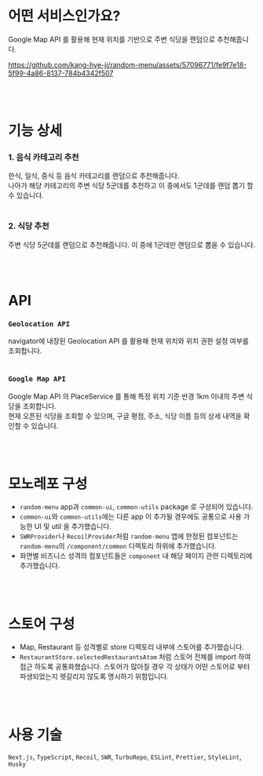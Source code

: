 # 어떤 서비스인가요?
Google Map API 를 활용해 현재 위치를 기반으로 주변 식당을 랜덤으로 추천해줍니다.

https://github.com/kang-hye-ji/random-menu/assets/57096771/fe9f7e18-5f99-4a86-8137-784b4342f507



<br/>
<br/>

# 기능 상세
### 1. 음식 카테고리 추천
한식, 일식, 중식 등 음식 카테고리를 랜덤으로 추천해줍니다.<br/>
나아가 해당 카테고리의 주변 식당 5군데를 추천하고 이 중에서도 1군데를 랜덤 뽑기 할 수 있습니다.
<br/><br/>
### 2. 식당 추천
주변 식당 5군데를 랜덤으로 추천해줍니다. 이 중에 1군데만 랜덤으로 뽑을 수 있습니다.

<br/>
<br/>

# API
### `Geolocation API`
navigator에 내장된 Geolocation API 를 활용해 현재 위치와 위치 권한 설정 여부를 조회합니다.
<br/><br/>
### `Google Map API`
Google Map API 의 PlaceService 를 통해 특정 위치 기준 반경 1km 이내의 주변 식당을 조회합니다.<br/>
현재 오픈된 식당을 조회할 수 있으며, 구글 평점, 주소, 식당 이름 등의 상세 내역을 확인할 수 있습니다.

<br/><br/>

# 모노레포 구성
- `random-menu` app과 `common-ui`, `common-utils` package 로 구성되어 있습니다.
- `common-ui`와 `common-utils`에는 다른 app 이 추가될 경우에도 공통으로 사용 가능한 UI 및 util 을 추가했습니다.
- `SWRProvider`나 `RecoilProvider`처럼 `random-menu` 앱에 한정된 컴포넌트는 `random-menu`의 `/component/common` 디렉토리 하위에 추가했습니다.
- 화면별 비즈니스 성격의 컴포넌트들은 `component` 내 해당 페이지 관련 디렉토리에 추가했습니다.

<br/><br/>

# 스토어 구성
- Map, Restaurant 등 성격별로 store 디렉토리 내부에 스토어를 추가했습니다.
- `RestaurantStore.selectedRestaurantsAtom` 처럼 스토어 전체를 import 하여 접근 하도록 공통화했습니다. 스토어가 많아질 경우 각 상태가 어떤 스토어로 부터 파생되었는지 헷갈리지 않도록 명시하기 위함입니다.

<br/><br/>
# 사용 기술
`Next.js`, `TypeScript`, `Recoil`, `SWR`, `TurboRepo`, `ESLint`, `Prettier`, `StyleLint`, `Husky`

